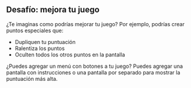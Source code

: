 ## Desafío: mejora tu juego

¿Te imaginas como podrías mejorar tu juego? Por ejemplo, podrías crear puntos especiales que:

+ Dupliquen tu puntuación
+ Ralentiza los puntos
+ Oculten todos los otros puntos en la pantalla

¿Puedes agregar un menú con botones a tu juego? Puedes agregar una pantalla con instrucciones o una pantalla por separado para mostrar la puntuación más alta.